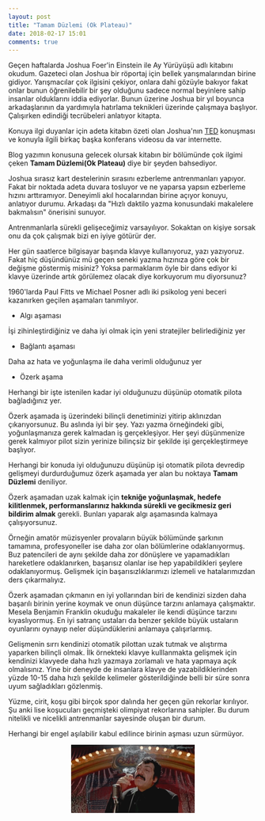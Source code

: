 ```yaml
---
layout: post
title: "Tamam Düzlemi (Ok Plateau)"
date: 2018-02-17 15:01
comments: true
---
```


Geçen haftalarda Joshua Foer'in Einstein ile Ay Yürüyüşü adlı kitabını okudum. Gazeteci olan Joshua bir röportaj için bellek yarışmalarından birine gidiyor.
Yarışmacılar çok ilgisini çekiyor, onlara dahi gözüyle bakıyor fakat onlar bunun öğrenilebilir bir şey olduğunu sadece normal beyinlere sahip insanlar olduklarını
iddia ediyorlar. Bunun üzerine Joshua bir yıl boyunca arkadaşlarının da yardımıyla hatırlama teknikleri üzerinde
çalışmaya başlıyor. Çalışırken edindiği tecrübeleri anlatıyor kitapta.

Konuya ilgi duyanlar için adeta kitabın özeti olan Joshua'nın [TED](https://www.ted.com/talks/joshua_foer_feats_of_memory_anyone_can_do?language=tr) konuşması ve konuyla ilgili birkaç başka konferans videosu da var internette.

Blog yazımın konusuna gelecek olursak kitabın bir bölümünde çok ilgimi çeken **Tamam Düzlemi(Ok Plateau)** diye bir şeyden bahsediyor.

Joshua sırasız kart destelerinin sırasını ezberleme antrenmanları yapıyor. Fakat bir noktada adeta duvara tosluyor ve ne yaparsa yapsın ezberleme
hızını arttıramıyor. Deneyimli akıl hocalarından birine açıyor konuyu, anlatıyor durumu. Arkadaşı da "Hızlı daktilo yazma konusundaki makalelere bakmalısın" önerisini sunuyor.

Antrenmanlarla sürekli gelişeceğimiz varsayılıyor. Sokaktan on kişiye sorsak onu da çok çalışmak bizi en iyiye götürür der.

Her gün saatlerce bilgisayar başında klavye kullanıyoruz, yazı yazıyoruz. Fakat hiç düşündünüz mü geçen seneki yazma hızınıza göre çok bir değişme göstermiş misiniz?
Yoksa parmaklarım öyle bir dans ediyor ki klavye üzerinde artık görülemez olacak diye korkuyorum mu diyorsunuz?

1960'larda Paul Fitts ve Michael Posner adlı iki psikolog yeni beceri kazanırken geçilen aşamaları tanımlıyor.

- Algı aşaması

İşi zihinleştirdiğiniz ve daha iyi olmak için yeni stratejiler belirlediğiniz yer

- Bağlantı aşaması

Daha az hata ve yoğunlaşma ile daha verimli olduğunuz yer

- Özerk aşama

Herhangi bir işte istenilen kadar iyi olduğunuzu düşünüp otomatik pilota bağladığınız yer.

Özerk aşamada iş üzerindeki bilinçli denetiminizi yitirip aklınızdan çıkarıyorsunuz.
Bu aslında iyi bir şey. Yazı yazma örneğindeki gibi, yoğunlaşmanıza gerek kalmadan iş gerçekleşiyor. Her şeyi düşünmenize gerek kalmıyor pilot sizin yerinize bilinçsiz bir şekilde işi gerçekleştirmeye başlıyor.

Herhangi bir konuda iyi olduğunuzu düşünüp işi otomatik pilota devredip gelişmeyi durdurduğumuz özerk aşamada yer alan bu noktaya **Tamam Düzlemi** deniliyor.

Özerk aşamadan uzak kalmak için
**tekniğe yoğunlaşmak, hedefe kilitlenmek, performanslarınız hakkında sürekli ve gecikmesiz geri bildirim almak** gerekli.
Bunları yaparak algı aşamasında kalmaya çalışıyorsunuz.

Örneğin amatör müzisyenler provaların büyük bölümünde şarkının tamamına, profesyoneller ise daha zor olan bölümlerine odaklanıyormuş.
Buz patencileri de aynı şekilde daha zor dönüşlere ve yapamadıkları hareketlere odaklanırken, başarısız olanlar ise hep yapabildikleri şeylere odaklanıyormuş.
Gelişmek için başarısızlıklarımızı izlemeli ve hatalarımızdan ders çıkarmalıyız.

Özerk aşamadan çıkmanın en iyi yollarından biri de kendinizi sizden daha başarılı birinin yerine koymak ve onun düşünce tarzını anlamaya çalışmaktır.
Mesela Benjamin Franklin okuduğu makaleler ile kendi düşünce tarzını kıyaslıyormuş.
En iyi satranç ustaları da benzer şekilde büyük ustaların oyunlarını oynayıp neler düşündüklerini anlamaya çalışırlarmış.

Gelişmenin sırrı kendinizi otomatik pilottan uzak tutmak ve alıştırma yaparken bilinçli olmak.
İlk örnekteki klavye kulllanmakta gelişmek için kendinizi klavyede daha hızlı yazmaya zorlamalı ve hata yapmaya açık olmalısınız. Yine bir deneyde de insanlara
klavye de yazabildiklerinden yüzde 10-15 daha hızlı şekilde kelimeler gösterildiğinde belli bir süre sonra uyum sağladıkları gözlenmiş.

Yüzme, cirit, koşu gibi birçok spor dalında her geçen gün rekorlar kırılıyor. Şu anki lise koşucuları geçmişteki olimpiyat rekorlarına sahipler.
Bu durum nitelikli ve nicelikli antrenmanlar sayesinde oluşan bir durum.

Herhangi bir engel aşılabilir kabul edilince birinin aşması uzun sürmüyor.

<center>
<img src="/public/images/muslum.gif" width="250" class="blog-img">
</center>
